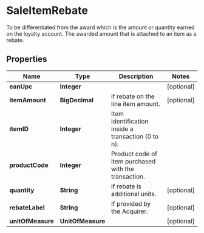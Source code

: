 

# SaleItemRebate

To be differentiated from the award which is the amount or quantity earned on the loyalty account. The awarded amount that is attached to an item as a rebate.

## Properties

| Name | Type | Description | Notes |
|------------ | ------------- | ------------- | -------------|
|**eanUpc** | **Integer** |  |  [optional] |
|**itemAmount** | **BigDecimal** | if rebate on the line item amount. |  [optional] |
|**itemID** | **Integer** | Item identification inside a transaction (0 to n). |  |
|**productCode** | **Integer** | Product code of item purchased with the transaction. |  |
|**quantity** | **String** | if rebate is additional units. |  [optional] |
|**rebateLabel** | **String** | If provided by the Acquirer. |  [optional] |
|**unitOfMeasure** | **UnitOfMeasure** |  |  [optional] |



